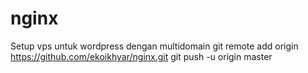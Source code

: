 nginx
=====
Setup vps untuk wordpress dengan multidomain 
git remote add origin https://github.com/ekoikhyar/nginx.git
git push -u origin master


